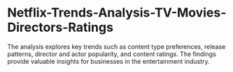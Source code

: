 # Netflix-Trends-Analysis-TV-Movies-Directors-Ratings
The analysis explores key trends such as content type preferences, release patterns, director and actor popularity, and content ratings. The findings provide valuable insights for businesses in the entertainment industry.
